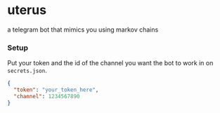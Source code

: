 # uterus

a telegram bot that mimics you using markov chains

### Setup

Put your token and the id of the channel you want the bot to work in on `secrets.json`.

```json
{
  "token": "your_token_here",
  "channel": 1234567890
}
```
